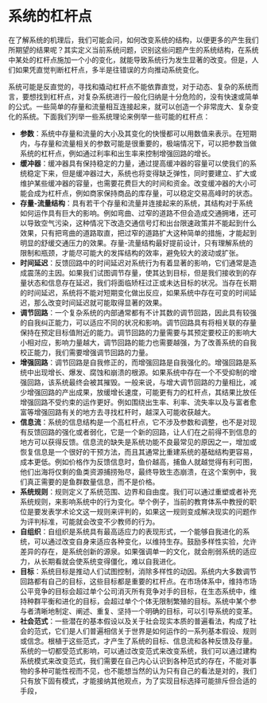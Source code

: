 # 系统的杠杆点

在了解系统的机理后，我们可能会问，如何改变系统的结构，以便更多的产生我们所期望的结果呢？其实定义当前系统问题，识别这些问题产生的系统结构，在系统中某处的杠杆点施加一个小的变化，就能导致系统行为发生显著的改变。但是，人们如果凭直觉判断杠杆点，多半是往错误的方向推动系统变化。

系统可能是反直觉的，寻找和撬动杠杆点不能依靠直觉，对于动态、复杂的系统而言，要想找到杠杆点，对复杂系统进行一般化归纳是十分危险的，没有快速或简单的公式。一些简单的存量和流量相互连接起来，就可以创造一个非常庞大、复杂变化的系统。下面我们列举一些系统理论来例举一些可能的杠杆点：
- **参数**：系统中存量和流量的大小及其变化的快慢都可以用数值来表示。在短期内，与存量和流量相关的参数可能是很重要的，极端情况下，可以把参数当做系统的杠杆点，例如通过利率和出生率来控制增强回路的增长。
- **缓冲器**：缓冲器具有保持稳定的力量，通过提高缓冲器的容量可以使我们的系统稳定下来，但是缓冲器过大，系统也将变得缺乏弹性，同时要建立、扩大或维护某些缓冲器的容量，也需要花费巨大的时间和资金。改变缓冲器的大小可能会成为杠杆点，例如商家保持商品的库存量，可以稳定交易高峰时的状态。
- **存量-流量结构**：具有若干个存量和流量并连接起来的系统，其结构对于系统如何运作具有巨大的影响。例如弯曲、过窄的道路不但会造成交通拥堵，还可以导致空气污染，这种情况下改造交通信号灯和出台限速政策并不能起到什么效果，只有把弯曲的道路取直，把过窄的道路扩大这种简单的措施，才能起到明显的舒缓交通压力的效果。存量-流量结构最好提前设计，只有理解系统的限制和瓶颈，才能尽可能大的发挥结构的效率，避免较大的波动或扩张。
- **时间延迟**：反馈回路中的时间延迟对系统行为有着显著的影响，它们通常是造成震荡的主因。如果我们试图调节存量，使其达到目标，但是我们接收到的存量状态和信息存在延迟，我们将面临矫枉过正或未达目标的状况。当存在长期的时间延迟，系统将不能对短期变化做出反应，如果系统中存在可变的时间延迟，那么改变时间延迟就可能取得显著的效果。
- **调节回路**：一个复杂系统的内部通常都有不计其数的调节回路，因此具有较强的自我纠正能力，可以适应不同的状况和影响。调节回路具有将相关联的存量保持在预定目标值附近的能力。调节回路的力量需要与其预定要校正的影响大小相对应，影响力量越大，调节回路的能力也需要越强，为了改善系统的自我校正能力，我们需要增强调节回路的力量。
- **增强回路**：调节回路是自我修正的，而增强回路是自我强化的。增强回路是系统中出现增长、爆发、腐蚀和崩溃的根源。如果系统中存在一个不受抑制的增强回路，该系统最终会被其摧毁。一般来说，与增大调节回路的力量相比，减少增强回路的产出成果，放缓增长速度，可能更有力的杠杆点，其结果比放任增强回路不受约束的运作更好。例如围绕出生率、利率、流失率以及与富者愈富等增强回路有关的地方去寻找杠杆时，越深入可能收获越大。
- **信息流**：系统的信息结构是一个高杠杆点，它不涉及参数和调整，也不是对现有反馈回路的强化或者弱化，它是一个新的回路，让人们在之前得不到信息的地方可以获得反馈。信息流的缺失是系统功能不良最常见的原因之一，增加或恢复信息是一个很好的干预方法，而且其通常比重建系统的基础结构更容易，成本更低。例如价格作为反馈信息时，鱼价越高，捕鱼人就越觉得有利可图，他们出海将仅剩的鱼类资源捕捞殆尽，最终导致生态崩溃，在这个案例中，我们真正需要的是鱼群数量信息，而不是价格。
- **系统规则**：规则定义了系统范围、边界和自由度。我们可以通过重塑或者补充系统规则，来影响系统中的行为变化。举个例子，当前的教育体系中教授的职位是要发表学术论文这一规则来评判的，如果这一规则变成解决现实的问题作为评判标准，可能就会改变不少教师的行为。
- **自组织**：自组织是系统具有最高适应力的表现形式，一个能够自我进化的系统，可以通过改变自身来适应各种变化，以维持生存。鼓励多样性实验，允许差异的存在，是系统创新的源泉。如果强调单一的文化，就会削弱系统的适应力，从长期看就会使系统变得僵化，难以自我进化。
- **目标**：系统目标是推动人们试图控制，消除多样性的动因。系统内大多数调节回路都有自己的目标，这些目标都是重要的杠杆点。在市场体系中，维持市场公平竞争的目标会超过单个公司消灭所有竞争对手的目标，在生态系统中，维持种群平衡和进化的目标，会超过单个个体无限制繁殖的目标。系统中某个参与者清晰地制定、阐述、重复、坚持一个明确的目标，可以引导系统的变革。
- **社会范式**：一些潜在的基本假设以及关于社会现实本质的普遍看法，构成了社会的范式，它们是人们普遍相信关于世界是如何运作的一系列基本假设、规则或信念。根植于这些范式，才产生了系统的目标、信息流和各种反馈及存量。系统的一切都受范式影响，可以通过改变范式来改变系统，我们可以通过建构系统模式来改变范式，我们需要在自己内心认识到各种范式的存在，不能对事物的多种可能性视而不见，也不能想当然的认为只有自己的看法是对的，我们只有放下固有模式，才能接纳其他观点，为了实现目标选择可能排斥但合适的手段，